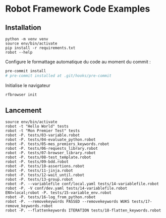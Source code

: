 # Robot Framework Code Examples

## Installation

```
python -m venv venv
source env/bin/activate
pip install -r requirements.txt
robot --help
```

Configure le formattage automatique du code au moment du commit :

```bash
pre-commit install
# pre-commit installed at .git/hooks/pre-commit
```

Initialise le navigateur

```bash
rfbrowser init
```


## Lancement

```
source env/bin/activate
robot -t "Hello World" tests
robot -t "Mon Premier Test" tests
robot -P. tests/03-variable.robot
robot -P. tests/04-evaluate_python.robot
robot -P. tests/05-mes_premiers_keywords.robot
robot -P. tests/06-requests_library.robot
robot -P. tests/07-browser_library.robot
robot -P. tests/08-test_template.robot
robot -P. tests/09-bdd.robot
robot -P. tests/10-assertions.robot
robot -P. tests/11-jinja.robot
robot -P. tests/12-wait_until.robot
robot -P. tests/13-group.robot
robot -P. --variablefile conf/local.yaml tests/14-variablefile.robot
robot -P. -V conf/dev.yaml tests/14-variablefile.robot
ENV=local;robot -P. tests/15-variable_env.robot
robot -P. tests/16-log_from_python.robot
robot -P. --removekeywords PASSED --removekeywords WUKS tests/17-remove_keywords.robot
robot -P. --flattenkeywords ITERATION tests/18-flatten_keywords.robot
```
